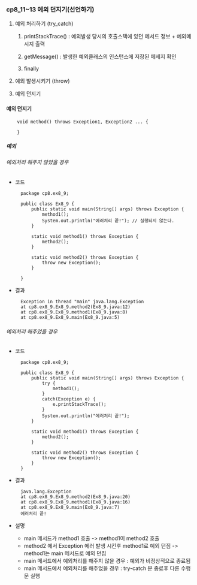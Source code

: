 ### cp8_11~13 예외 던지기(선언하기)

1. 예외 처리하기 (try_catch)

   1. printStackTrace() : 예외발생 당시의 호출스택에 있던 메서드 정보 + 예외메시지 출력

   2. getMessage() : 발생한 예외클래스의 인스턴스에 저장된 메세지 확인

   3. finally

2. 예외 발생시키기 (throw)
3. 예외 던지기

#### 예외 던지기

        void method() throws Exception1, Exception2 ... {

        }

##### 예외

###### 예외처리 해주지 않았을 경우

- 코드

        package cp8.ex8_9;

        public class Ex8_9 {
            public static void main(String[] args) throws Exception {
                method1();
                System.out.println("에러처리 끝!"); // 실행되지 않는다.
            }

            static void method1() throws Exception {
                method2();
            }

            static void method2() throws Exception {
                throw new Exception();
            }

        }

- 결과

        Exception in thread "main" java.lang.Exception
        at cp8.ex8_9.Ex8_9.method2(Ex8_9.java:12)
        at cp8.ex8_9.Ex8_9.method1(Ex8_9.java:8)
        at cp8.ex8_9.Ex8_9.main(Ex8_9.java:5)

###### 예외처리 해주었을 경우

- 코드

        package cp8.ex8_9;

        public class Ex8_9 {
            public static void main(String[] args) throws Exception {
                try {
                    method1();
                }
                catch(Exception e) {
                    e.printStackTrace();
                }
                System.out.println("에러처리 끝!");
            }

            static void method1() throws Exception {
                method2();
            }

            static void method2() throws Exception {
                throw new Exception();
            }
        }

- 결과

        java.lang.Exception
        at cp8.ex8_9.Ex8_9.method2(Ex8_9.java:20)
        at cp8.ex8_9.Ex8_9.method1(Ex8_9.java:16)
        at cp8.ex8_9.Ex8_9.main(Ex8_9.java:7)
        에러처리 끝!

- 설명

  - main 메서드가 method1 호출 -> method1이 method2 호출
  - method2 에서 Exception 에러 발생 시킨후 method1로 예외 던짐 -> method1는 main 메서드로 예외 던짐
  - main 메서드에서 예외처리를 해주지 않을 경우 : 예외가 비정상적으로 종료됨
  - main 메서드에서 예외처리를 해주었을 경우 : try-catch 문 종료후 다른 수행문 실행
